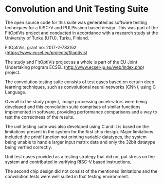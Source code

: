 # Convolution and Unit Testing Suite

The open source code for this suite was generated as software testing techniques for a RISC-V and PULPissimo based design. 
This was part of the FitOptiVis project and conducted in accordance with a research study at the University of Turku (UTU), Turku, Finland.

FitOptiVis, grant no: 2017-2-783162 (https://www.ecsel.eu/projects/fitoptivis)

The study and FitOptiVis project as a whole is part of the EU Joint Undertaking program ECSEL (http://www.ecsel-ju.eu/web/index.php) project.

The convolution testing suite consists of test cases based on certain deep learning techniques, such as convolutional neural networks (CNN), using C Language.

Overall in the study project, image processing accelerators were being developed and this convolution suite comprises of similar functions implemented in software, providing performance comparisons and a way to test the correctness of the results.

The unit testing suite was also developed using C and it is based on the limitations present in the system for the first chip design. Major limitations included the printf function not printing variable datatypes, the system being unable to handle larger input matrix data and only the 32bit datatype being verfied correctly.

Unit test cases provided as a testing strategy that did not put stress on the system and contributed in verifying RISC-V based instructions.

The second chip design did not consist of the mentioned limitations and the convolution tests were well suited in that testing environment. 
